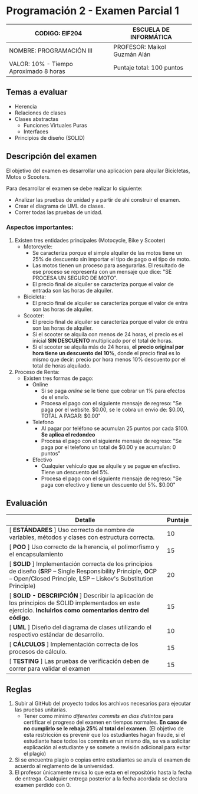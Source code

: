 # Programación 2 - Examen Parcial 1

| CODIGO: EIF204                         | ESCUELA DE INFORMÁTICA       |
| -------------------------------------- | ---------------------------- |
| NOMBRE: PROGRAMACIÓN III               | PROFESOR: Maikol Guzmán Alán |
| VALOR: 10% - Tiempo Aproximado 8 horas | Puntaje total:  100 puntos   |

## Temas a evaluar

- Herencia
- Relaciones de clases
- Clases abstractas
  - Funciones Virtuales Puras
  - Interfaces
- Principios de diseño (SOLID)

## Descripción del examen

El objetivo del examen es desarrollar una aplicacion para  alquilar Bicicletas, Motos o Scooters. 

Para desarrollar el examen se debe realizar lo siguiente:

- Analizar las pruebas de unidad y a partir de ahi construir el examen.
- Crear el diagrama de UML de clases.
- Correr todas las pruebas de unidad.

### Aspectos importantes:

1. Existen tres entidades principales (Motocycle, Bike y Scooter)
   - Motorcycle: 
     - Se caracteriza porque el simple alquiler de las motos tiene un 25% de descuento sin importar el tipo de pago o el tipo de moto.
     - Las motos tienen un proceso para asegurarlas. El resultado de ese proceso se representa con un mensaje que dice: "SE PROCESA UN SEGURO DE MOTO".
     - El precio final de alquiler se caracteríza porque el valor de entrada son las horas de alquiler.
   - Bicicleta:
     - El precio final de alquiler se caracteríza porque el valor de entra son las horas de alquiler.
   - Scooter:
     - El precio final de alquiler se caracteríza porque el valor de entra son las horas de alquiler.
     - Si el scooter se alquila con menos de 24 horas, el precio es el inicial **SIN DESCUENTO** multiplicado por el total de horas.
     - Si el scooter se alquila más de 24 horas, **el precio original por hora tiene un descuento del 10%**, donde el precio final es lo mismo que decir: precio por hora menos 10% descuento por el total de horas alquilado.
2. Proceso de Renta:
   - Existen tres formas de pago:
     - Online
       - Si se paga *online* se le tiene que cobrar un 1% para efectos de el envío.
       - Procesa el pago con el siguiente mensaje de regreso: "Se paga por el website. $0.00, se le cobra un envio de: $0.00, TOTAL A PAGAR: $0.00"
     - Telefono
       - Al pagar por teléfono se acumulan 25 puntos por cada $100. **Se aplica el redondeo** 
       - Procesa el pago con el siguiente mensaje de regreso: "Se paga por el telefono un total de $0.00 y se acumulan: 0 puntos"
     - Efectivo
       - Cualquier vehículo que se alquile y se pague en efectivo. Tiene un descuento del 5%.
       - Procesa el pago con el siguiente mensaje de regreso: "Se paga con efectivo y tiene un descuento del 5%. $0.00"



## Evaluación

| Detalle                                                      | Puntaje |
| ------------------------------------------------------------ | ------- |
| [ **ESTÁNDARES** ] Uso correcto de nombre de variables, métodos y clases con estructura correcta. | 10      |
| [ **POO** ] Uso correcto de la herencia, el polimorfismo y el encapsulamiento | 15      |
| [ **SOLID** ] Implementación correcta de los principios de diseño (**S**RP – Single Responsibility Principle, **O**CP – Open/Closed Principle, **L**SP – Liskov's Substitution Principle) | 20      |
| [ **SOLID - DESCRIPCIÓN** ] Describir la aplicación de los principios de SOLID implementados en este ejercicio. **Incluirlos como comentarios dentro del código.** | 15      |
| [ **UML** ] Diseño del diagrama de clases utilizando el respectivo estándar de desarrollo. | 10      |
| [ **CÁLCULOS** ] Implementación correcta de los procesos de cálculo. | 15      |
| [ **TESTING** ] Las pruebas de verificación deben de correr para validar el examen | 15      |

## Reglas

1. Subir al GitHub del proyecto todos los archivos necesarios para ejecutar las pruebas unitarias.
   - Tener como mínimo *diferentes commits en dias distintos* para certificar el progreso del examen en tiempos normales. **En caso de no cumplirlo se le rebaja 25% al total del examen.** (El objetivo de esta restricción es prevenir que los estudiantes hagan fraude, si el estudiante hace todos los commits en un mismo día, se va a solicitar explicación al estudiante y se somete a revisión adicional para evitar el plagio)
2. Si se encuentra plagio o copias entre estudiantes se anula el examen de acuerdo al reglamento de la universidad.
3. El profesor únicamente revisa lo que esta en el repositório hasta la fecha de entrega. Cualquier entrega posterior a la fecha acordada se declara examen perdido con 0.